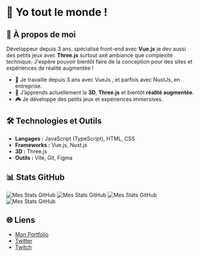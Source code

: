 # 👋 Yo tout le monde !

## 🚀 À propos de moi
Développeur depuis 3 ans, spécialisé front-end avec **Vue.js** je dev aussi des petits jeux avec **Three.js** surtout axé ambiance que complexité technique. J'espère pouvoir bientôt faire de la conception pour des sites et expériences de réalité augmentée !

- 🌟 Je travaille depuis 3 ans avec VueJs , et parfois avec NuxtJs, en entreprise.
- 🌱 J’apprends actuellement la **3D**, **Three.js** et bientôt **réalité augmentée**.
- 🎮 Je développe des petits jeux et expériences immersives.

## 🛠️ Technologies et Outils
- **Langages :** JavaScript (TypeScript), HTML, CSS
- **Frameworks :** Vue.js, Nuxt.js
- **3D :** Three.js
- **Outils :** Vite, Git, Figma

## 📊 Stats GitHub
![Mes Stats GitHub](https://github-readme-stats.vercel.app/api?username=Ackermiam&show_icons=true&theme=radical)
![Mes Stats GitHub](http://github-profile-summary-cards.vercel.app/api/cards/profile-details?username=Ackermiam&theme=synthwave)
![Mes Stats GitHub](https://github-readme-stats.vercel.app/api/top-langs/?username=Ackermiam&layout=compact&theme=synthwave)
![Mes Stats GitHub](https://github-readme-stats.vercel.app/api?username=Ackermiam&show_icons=true&theme=synthwave) 

## 🌐 Liens
- [Mon Portfolio](https://ackermiam.github.io/spaceportfolio/)
- [Twitter](https://twitter.com/AckermiamLeVrai)
- [Twitch](https://www.twitch.tv/ackermiam)
